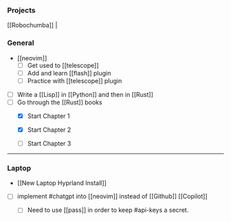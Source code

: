 

### Projects

[[Robochumba]] | 


### General
- [[neovim]]
	- [ ] Get used to [[telescope]]
	- [ ] Add and learn [[flash]] plugin
	- [ ] Practice with [[telescope]] plugin
- [ ] Write a [[Lisp]] in [[Python]] and then in [[Rust]]
- [ ] Go through the [[Rust]] books
	- [x] Start Chapter 1
	- [x] Start Chapter 2
	- [ ] Start Chapter 3


---
### Laptop
- [[New Laptop Hyprland Install]]
- [ ] implement #chatgpt into [[neovim]] instead of [[Github]] [[Copilot]]
	- [ ] Need to use [[pass]] in order to keep #api-keys a secret.


